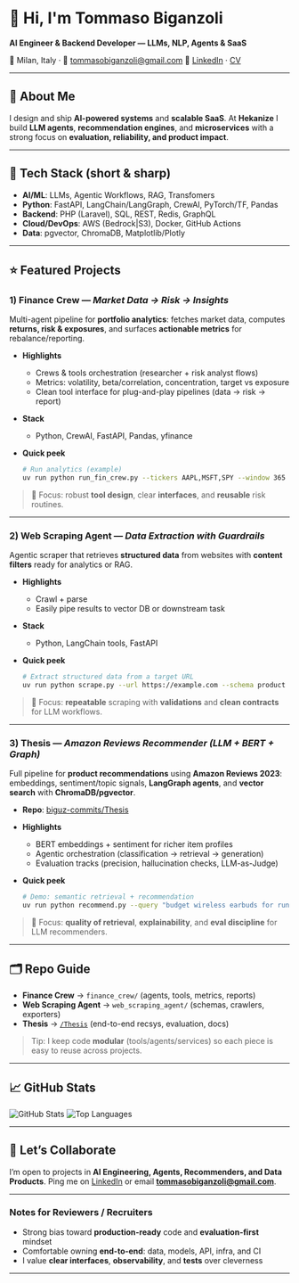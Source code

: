 # 👋 Hi, I'm Tommaso Biganzoli

**AI Engineer & Backend Developer — LLMs, NLP, Agents & SaaS**

📍 Milan, Italy · 📧 [tommasobiganzoli@gmail.com](mailto:tommasobiganzoli@gmail.com)
🔗 [LinkedIn](https://www.linkedin.com/in/tommaso-biganzoli-055b24244) · [CV](./Tommaso_Biganzoli.pdf)

---

## 🚀 About Me

I design and ship **AI-powered systems** and **scalable SaaS**.
At **Hekanize** I build **LLM agents**, **recommendation engines**, and **microservices** with a strong focus on **evaluation, reliability, and product impact**.

---

## 🧰 Tech Stack (short & sharp)

* **AI/ML**: LLMs, Agentic Workflows, RAG, Transfomers
* **Python**: FastAPI, LangChain/LangGraph, CrewAI, PyTorch/TF, Pandas
* **Backend**: PHP (Laravel), SQL, REST, Redis, GraphQL
* **Cloud/DevOps**: AWS (Bedrock|S3), Docker, GitHub Actions
* **Data**: pgvector, ChromaDB, Matplotlib/Plotly

---

## ⭐ Featured Projects

### 1) Finance Crew — *Market Data → Risk → Insights*

Multi-agent pipeline for **portfolio analytics**: fetches market data, computes **returns, risk & exposures**, and surfaces **actionable metrics** for rebalance/reporting.

* **Highlights**

  * Crews & tools orchestration (researcher + risk analyst flows)
  * Metrics: volatility, beta/correlation, concentration, target vs exposure
  * Clean tool interface for plug-and-play pipelines (data → risk → report)

* **Stack**

  * Python, CrewAI, FastAPI, Pandas, yfinance

* **Quick peek**

  ```bash
  # Run analytics (example)
  uv run python run_fin_crew.py --tickers AAPL,MSFT,SPY --window 365
  ```

> 🔎 Focus: robust **tool design**, clear **interfaces**, and **reusable** risk routines.

---

### 2) Web Scraping Agent — *Data Extraction with Guardrails*

Agentic scraper that retrieves **structured data** from websites with **content filters** ready for analytics or RAG.

* **Highlights**

  * Crawl + parse 
  * Easily pipe results to vector DB or downstream task

* **Stack**

  * Python, LangChain tools, FastAPI

* **Quick peek**

  ```bash
  # Extract structured data from a target URL
  uv run python scrape.py --url https://example.com --schema product
  ```

> 🧱 Focus: **repeatable** scraping with **validations** and **clean contracts** for LLM workflows.

---

### 3) Thesis — *Amazon Reviews Recommender (LLM + BERT + Graph)*

Full pipeline for **product recommendations** using **Amazon Reviews 2023**: embeddings, sentiment/topic signals, **LangGraph agents**, and **vector search** with **ChromaDB/pgvector**.

* **Repo**: [biguz-commits/Thesis](https://github.com/biguz-commits/Thesis)

* **Highlights**

  * BERT embeddings + sentiment for richer item profiles
  * Agentic orchestration (classification → retrieval → generation)
  * Evaluation tracks (precision, hallucination checks, LLM-as-Judge)

* **Quick peek**

  ```bash
  # Demo: semantic retrieval + recommendation
  uv run python recommend.py --query "budget wireless earbuds for running"
  ```

> 🎯 Focus: **quality of retrieval**, **explainability**, and **eval discipline** for LLM recommenders.

---

## 🗂 Repo Guide

* **Finance Crew** → `finance_crew/` (agents, tools, metrics, reports)
* **Web Scraping Agent** → `web_scraping_agent/` (schemas, crawlers, exporters)
* **Thesis** → [`/Thesis`](https://github.com/biguz-commits/Thesis) (end-to-end recsys, evaluation, docs)

> Tip: I keep code **modular** (tools/agents/services) so each piece is easy to reuse across projects.

---

## 📈 GitHub Stats

![GitHub Stats](https://github-readme-stats.vercel.app/api?username=biguz-commits\&show_icons=true\&theme=tokyonight)
![Top Languages](https://github-readme-stats.vercel.app/api/top-langs/?username=biguz-commits\&layout=compact\&theme=tokyonight)

---

## 🤝 Let’s Collaborate

I’m open to projects in **AI Engineering, Agents, Recommenders, and Data Products**.
Ping me on [LinkedIn](https://www.linkedin.com/in/tommaso-biganzoli-055b24244) or email **[tommasobiganzoli@gmail.com](mailto:tommasobiganzoli@gmail.com)**.

---

### Notes for Reviewers / Recruiters

* Strong bias toward **production-ready** code and **evaluation-first** mindset
* Comfortable owning **end-to-end**: data, models, API, infra, and CI
* I value **clear interfaces**, **observability**, and **tests** over cleverness

---

